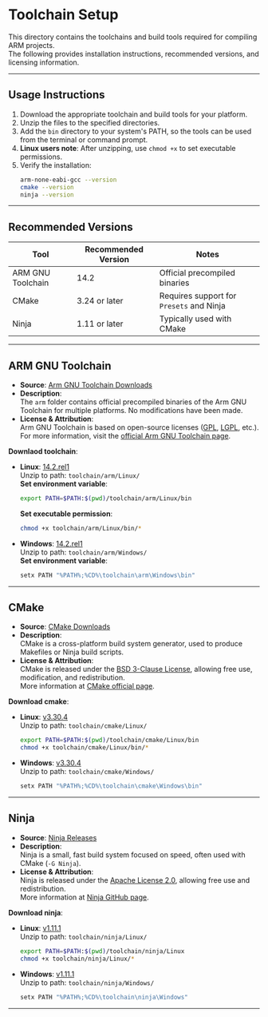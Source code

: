 # Toolchain Setup

This directory contains the toolchains and build tools required for compiling ARM projects.  
The following provides installation instructions, recommended versions, and licensing information.

---

## Usage Instructions

1. Download the appropriate toolchain and build tools for your platform.
2. Unzip the files to the specified directories.
3. Add the `bin` directory to your system's PATH, so the tools can be used from the terminal or command prompt.
4. **Linux users note**: After unzipping, use `chmod +x` to set executable permissions.
5. Verify the installation:
   ```bash
   arm-none-eabi-gcc --version
   cmake --version
   ninja --version

---

## Recommended Versions

| Tool              | Recommended Version | Notes                                    |
| ----------------- | ------------------- | ---------------------------------------- |
| ARM GNU Toolchain | 14.2                | Official precompiled binaries            |
| CMake             | 3.24 or later       | Requires support for `Presets` and Ninja |
| Ninja             | 1.11 or later       | Typically used with CMake                |

---

## ARM GNU Toolchain

- **Source**: [Arm GNU Toolchain Downloads](https://developer.arm.com/downloads/-/arm-gnu-toolchain-downloads)  
- **Description**:  
  The `arm` folder contains official precompiled binaries of the Arm GNU Toolchain for multiple platforms. No modifications have been made.  
- **License & Attribution**:  
  Arm GNU Toolchain is based on open-source licenses ([GPL](https://www.gnu.org/licenses/gpl-3.0.en.html), [LGPL](https://www.gnu.org/licenses/lgpl-3.0.en.html), etc.).  
  For more information, visit the [official Arm GNU Toolchain page](https://developer.arm.com/Tools%20and%20Software/GNU%20Toolchain).  

**Downlaod toolchain**:

  - **Linux**: [14.2.rel1](https://developer.arm.com/-/media/Files/downloads/gnu/14.2.rel1/binrel/gcc-arm-14.2.rel1-x86_64-arm-none-eabi.tar.xz)  
    Unzip to path: `toolchain/arm/Linux/`  
    **Set environment variable**:  
    ```bash
    export PATH=$PATH:$(pwd)/toolchain/arm/Linux/bin
    ```
    **Set executable permission**:  
    ```bash
    chmod +x toolchain/arm/Linux/bin/*
    ```

  - **Windows**: [14.2.rel1](https://developer.arm.com/-/media/Files/downloads/gnu/14.2.rel1/binrel/gcc-arm-14.2-win32.zip)  
    Unzip to path: `toolchain/arm/Windows/`  
    **Set environment variable**:  
    ```powershell
    setx PATH "%PATH%;%CD%\toolchain\arm\Windows\bin"
    ```
---

## CMake

- **Source**: [CMake Downloads](https://cmake.org/download/)  
- **Description**:  
  CMake is a cross-platform build system generator, used to produce Makefiles or Ninja build scripts.  
- **License & Attribution**:  
  CMake is released under the [BSD 3-Clause License](https://cmake.org/licensing/), allowing free use, modification, and redistribution.  
  More information at [CMake official page](https://cmake.org/).  

**Download cmake**:  
    
  - **Linux**: [v3.30.4](https://cmake.org/files/v3.24/cmake-3.24.0-linux-x86_64.sh)  
    Unzip to path: `toolchain/cmake/Linux/`  
    ```bash
    export PATH=$PATH:$(pwd)/toolchain/cmake/Linux/bin
    chmod +x toolchain/cmake/Linux/bin/*
    ```

  - **Windows**: [v3.30.4](https://cmake.org/files/v3.24/cmake-3.24.0-windows-x86_64.zip)  
    Unzip to path: `toolchain/cmake/Windows/`  
    ```powershell
    setx PATH "%PATH%;%CD%\toolchain\cmake\Windows\bin"
    ```

---

## Ninja

- **Source**: [Ninja Releases](https://github.com/ninja-build/ninja/releases)  
- **Description**:  
  Ninja is a small, fast build system focused on speed, often used with CMake (`-G Ninja`).  
- **License & Attribution**:  
  Ninja is released under the [Apache License 2.0](https://www.apache.org/licenses/LICENSE-2.0), allowing free use and redistribution.  
  More information at [Ninja GitHub page](https://github.com/ninja-build/ninja).  


**Download ninja**: 

  - **Linux**: [v1.11.1](https://github.com/ninja-build/ninja/releases/download/v1.11.1/ninja-linux.zip)  
    Unzip to path: `toolchain/ninja/Linux/`  
    ```bash
    export PATH=$PATH:$(pwd)/toolchain/ninja/Linux
    chmod +x toolchain/ninja/Linux/*
    ```

  - **Windows**: [v1.11.1](https://github.com/ninja-build/ninja/releases/download/v1.11.1/ninja-win.zip)  
    Unzip to path: `toolchain/ninja/Windows/`  
    ```powershell
    setx PATH "%PATH%;%CD%\toolchain\ninja\Windows"
    ```
---

